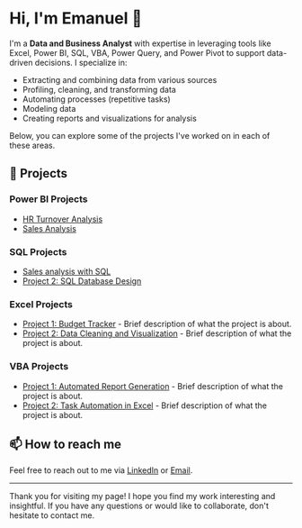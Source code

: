 # Hi, I'm Emanuel 👋

I'm a **Data and Business Analyst** with expertise in leveraging tools like Excel, Power BI, SQL, VBA, Power Query, and Power Pivot to support data-driven decisions. I specialize in:

- Extracting and combining data from various sources
- Profiling, cleaning, and transforming data
- Automating processes (repetitive tasks)
- Modeling data
- Creating reports and visualizations for analysis

Below, you can explore some of the projects I've worked on in each of these areas.

## 🚀 Projects

### Power BI Projects
- [HR Turnover Analysis](https://github.com/DaCruzEmanuel/PowerBI_HR-TurnoverAnalysis)
- [Sales Analysis](#) 

### SQL Projects
- [Sales analysis with SQL](#)
- [Project 2: SQL Database Design](#)

### Excel Projects
- [Project 1: Budget Tracker](#) - Brief description of what the project is about.
- [Project 2: Data Cleaning and Visualization](#) - Brief description of what the project is about.

### VBA Projects
- [Project 1: Automated Report Generation](#) - Brief description of what the project is about.
- [Project 2: Task Automation in Excel](#) - Brief description of what the project is about.

## 📫 How to reach me
Feel free to reach out to me via [LinkedIn](https://www.linkedin.com/in/emanuel-cruz-5869688a/) or [Email](mailto:Emanuelgcrz@gmail.com).

---

Thank you for visiting my page! I hope you find my work interesting and insightful. If you have any questions or would like to collaborate, don't hesitate to contact me.

